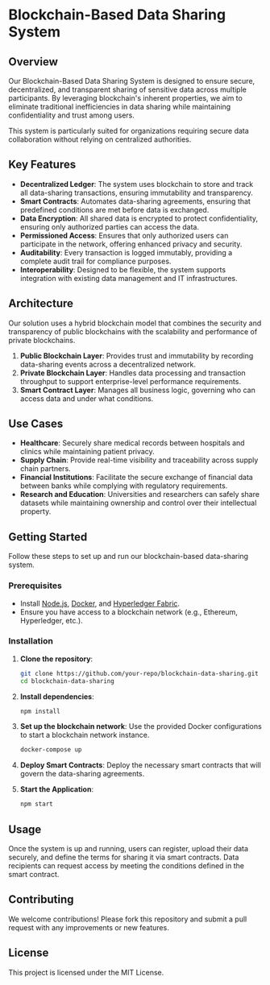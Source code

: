 
# Blockchain-Based Data Sharing System

## Overview
Our Blockchain-Based Data Sharing System is designed to ensure secure, decentralized, and transparent sharing of sensitive data across multiple participants. By leveraging blockchain's inherent properties, we aim to eliminate traditional inefficiencies in data sharing while maintaining confidentiality and trust among users.

This system is particularly suited for organizations requiring secure data collaboration without relying on centralized authorities. 

## Key Features
- **Decentralized Ledger**: The system uses blockchain to store and track all data-sharing transactions, ensuring immutability and transparency.
- **Smart Contracts**: Automates data-sharing agreements, ensuring that predefined conditions are met before data is exchanged.
- **Data Encryption**: All shared data is encrypted to protect confidentiality, ensuring only authorized parties can access the data.
- **Permissioned Access**: Ensures that only authorized users can participate in the network, offering enhanced privacy and security.
- **Auditability**: Every transaction is logged immutably, providing a complete audit trail for compliance purposes.
- **Interoperability**: Designed to be flexible, the system supports integration with existing data management and IT infrastructures.

## Architecture
Our solution uses a hybrid blockchain model that combines the security and transparency of public blockchains with the scalability and performance of private blockchains.

1. **Public Blockchain Layer**: Provides trust and immutability by recording data-sharing events across a decentralized network.
2. **Private Blockchain Layer**: Handles data processing and transaction throughput to support enterprise-level performance requirements.
3. **Smart Contract Layer**: Manages all business logic, governing who can access data and under what conditions.

## Use Cases
- **Healthcare**: Securely share medical records between hospitals and clinics while maintaining patient privacy.
- **Supply Chain**: Provide real-time visibility and traceability across supply chain partners.
- **Financial Institutions**: Facilitate the secure exchange of financial data between banks while complying with regulatory requirements.
- **Research and Education**: Universities and researchers can safely share datasets while maintaining ownership and control over their intellectual property.

## Getting Started
Follow these steps to set up and run our blockchain-based data-sharing system.

### Prerequisites
- Install [Node.js](https://nodejs.org/), [Docker](https://www.docker.com/), and [Hyperledger Fabric](https://www.hyperledger.org/use/fabric).
- Ensure you have access to a blockchain network (e.g., Ethereum, Hyperledger, etc.).

### Installation

1. **Clone the repository**:
   ```bash
   git clone https://github.com/your-repo/blockchain-data-sharing.git
   cd blockchain-data-sharing
   ```

2. **Install dependencies**:
   ```bash
   npm install
   ```

3. **Set up the blockchain network**:
   Use the provided Docker configurations to start a blockchain network instance.
   ```bash
   docker-compose up
   ```

4. **Deploy Smart Contracts**:
   Deploy the necessary smart contracts that will govern the data-sharing agreements.

5. **Start the Application**:
   ```bash
   npm start
   ```

## Usage
Once the system is up and running, users can register, upload their data securely, and define the terms for sharing it via smart contracts. Data recipients can request access by meeting the conditions defined in the smart contract.

## Contributing
We welcome contributions! Please fork this repository and submit a pull request with any improvements or new features.

## License
This project is licensed under the MIT License.


